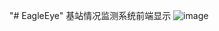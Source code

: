 "# EagleEye" 
基站情况监测系统前端显示
![image](https://github.com/wl1244hotmai/BLE-Mesh/blob/master/IMG_7606.MOV_20160909_225617.566.jpg)
